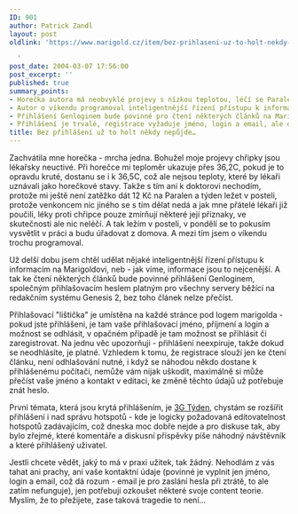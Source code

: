 ```yaml
---
ID: 901
author: Patrick Zandl
layout: post
oldlink: 'https://www.marigold.cz/item/bez-prihlaseni-uz-to-holt-nekdy-nepujde

  '
post_date: 2004-03-07 17:56:00
post_excerpt: ''
published: true
summary_points:
- Horečka autora má neobvyklé projevy s nízkou teplotou, léčí se Paralenem a odpočinkem.
- Autor o víkendu programoval inteligentnější řízení přístupu k informacím na Marigoldovi.
- Přihlášení Genloginem bude povinné pro čtení některých článků na Marigoldovi.
- Přihlášení je trvalé, registrace vyžaduje jméno, login a email, ale data se nezneužívají.
title: Bez přihlášení už to holt někdy nepůjde…
---
```


<p>
Zachvátila mne&#160;horečka - mrcha jedna. Bohužel moje projevy chřipky jsou lékařsky neuctivé. Při horečce mi teploměr ukazuje přes 36,2C, pokud je to opravdu kruté, dostanu se i k 36,5C, což ale nejsou teploty, které by lékaři uznávali jako horečkové stavy. Takže s tím ani k doktorovi nechodím, protože mi ještě není zatěžko dát 12 Kč na Paralen a týden ležet v posteli, protože venkoncem nic jiného se s tím dělat nedá a jak mne přátelé lékaři již poučili, léky proti chřipce pouze zmírňují některé její příznaky, ve skutečnosti ale nic neléčí. A tak ležím v posteli, v pondělí se to pokusím vysvětlit v práci a budu úřadovat z domova. A mezi tím jsem o víkendu trochu programoval. </p>

<p>
Už delší dobu jsem chtěl udělat nějaké inteligentnější řízení přístupu k informacím na Marigoldovi, neb - jak víme, informace jsou to nejcenější. A tak ke čtení některých článků bude povinné přihlášení Genloginem, společným přihlašovacím heslem platným pro všechny servery běžící na redakčním systému Genesis 2, bez toho článek nelze přečíst. </p>

<p>
Přihlašovací "lištička" je umístěna na každé stránce pod logem marigolda - pokud jste přihlášeni, je tam vaše přihlašovací jméno, příjmení a login a možnost se odhlásit, v opačném případě je tam možnost se přihlásit či zaregistrovat. Na jednu věc upozorňuji - přihlášení neexpiruje, takže dokud se neodhlásíte, je platné. Vzhledem k tomu, že registrace slouží jen ke čtení článku, není odhlašování nutné, i když se náhodou někdo dostane k přihlášenému počítači, nemůže vám nijak uškodit, maximálně si může přečíst vaše jméno a kontakt v editaci, ke změně těchto údajů už potřebuje znát heslo. </p>

<p>
První témata, která jsou krytá přihlášením, je <A href="/zprava.html?cislo=27311">3G Týden</A>, chystám se rozšířit přihlášení i nad správu hotspotů - kde je logicky požadovaná editovatelnost hotspotů zadávajícím, což dneska moc dobře nejde a pro diskuse tak, aby bylo zřejmé, které komentáře a diskusní příspěvky píše náhodný návštěvník a které přihlášený uživatel. </p>

<p>
Jestli chcete vědět, jaký to má v praxi užitek, tak žádný. Nehodlám z vás tahat ani prachy, ani vaše kontaktní údaje (povinné je vyplnit jen jméno, login a email, což dá rozum - email je pro zaslání hesla při ztrátě, to ale zatím nefunguje), jen potřebuji ozkoušet některé svoje content teorie. Myslím, že to přežijete, zase taková tragedie to není...</p>